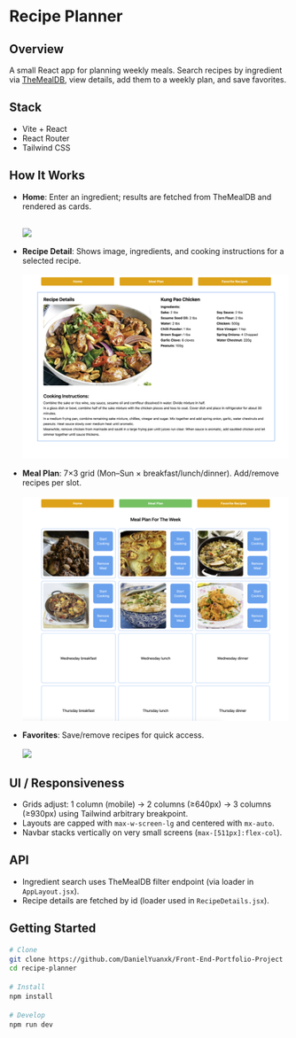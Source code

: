 # Recipe Planner

## Overview

A small React app for planning weekly meals. Search recipes by ingredient via [TheMealDB](https://www.themealdb.com/api.php), view details, add them to a weekly plan, and save favorites.

## Stack

- Vite + React
- React Router
- Tailwind CSS

## How It Works

- **Home**: Enter an ingredient; results are fetched from TheMealDB and rendered as cards.

  <br/>
  <img src="screenshots/homePage.png" width="600"/>

- **Recipe Detail**: Shows image, ingredients, and cooking instructions for a selected recipe.  
  <br/>
  <img src="screenshots/recipeDetails.png" width="600"/>

- **Meal Plan**: 7×3 grid (Mon–Sun × breakfast/lunch/dinner). Add/remove recipes per slot.  
  <br/>
  <img src="screenshots/mealPlan.png" width="600"/>

- **Favorites**: Save/remove recipes for quick access.  
  <br/>
  <img src="screenshots/favorites.png" width="600"/>

## UI / Responsiveness

- Grids adjust: 1 column (mobile) → 2 columns (≥640px) → 3 columns (≥930px) using Tailwind arbitrary breakpoint.
- Layouts are capped with `max-w-screen-lg` and centered with `mx-auto`.
- Navbar stacks vertically on very small screens (`max-[511px]:flex-col`).

## API

- Ingredient search uses TheMealDB filter endpoint (via loader in `AppLayout.jsx`).
- Recipe details are fetched by id (loader used in `RecipeDetails.jsx`).

## Getting Started

```bash
# Clone
git clone https://github.com/DanielYuanxk/Front-End-Portfolio-Project
cd recipe-planner

# Install
npm install

# Develop
npm run dev
```

